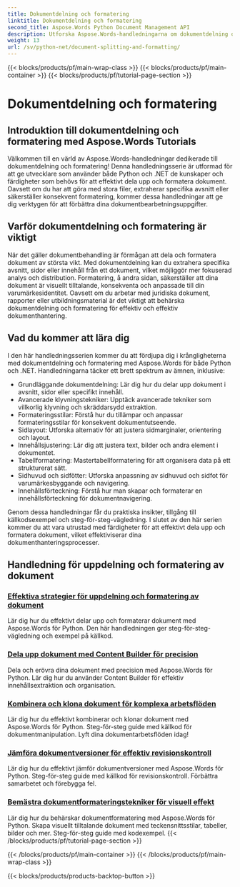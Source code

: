 ```yaml
---
title: Dokumentdelning och formatering
linktitle: Dokumentdelning och formatering
second_title: Aspose.Words Python Document Management API
description: Utforska Aspose.Words-handledningarna om dokumentdelning och formatering i Python och .NET. Lär dig att dela och formatera dokument effektivt, vilket förbättrar dina dokumentbearbetningsuppgifter.
weight: 13
url: /sv/python-net/document-splitting-and-formatting/
---
```


{{< blocks/products/pf/main-wrap-class >}}
{{< blocks/products/pf/main-container >}}
{{< blocks/products/pf/tutorial-page-section >}}

# Dokumentdelning och formatering


## Introduktion till dokumentdelning och formatering med Aspose.Words Tutorials

Välkommen till en värld av Aspose.Words-handledningar dedikerade till dokumentdelning och formatering! Denna handledningsserie är utformad för att ge utvecklare som använder både Python och .NET de kunskaper och färdigheter som behövs för att effektivt dela upp och formatera dokument. Oavsett om du har att göra med stora filer, extraherar specifika avsnitt eller säkerställer konsekvent formatering, kommer dessa handledningar att ge dig verktygen för att förbättra dina dokumentbearbetningsuppgifter.

## Varför dokumentdelning och formatering är viktigt

När det gäller dokumentbehandling är förmågan att dela och formatera dokument av största vikt. Med dokumentdelning kan du extrahera specifika avsnitt, sidor eller innehåll från ett dokument, vilket möjliggör mer fokuserad analys och distribution. Formatering, å andra sidan, säkerställer att dina dokument är visuellt tilltalande, konsekventa och anpassade till din varumärkesidentitet. Oavsett om du arbetar med juridiska dokument, rapporter eller utbildningsmaterial är det viktigt att behärska dokumentdelning och formatering för effektiv och effektiv dokumenthantering.

## Vad du kommer att lära dig

I den här handledningsserien kommer du att fördjupa dig i krångligheterna med dokumentdelning och formatering med Aspose.Words för både Python och .NET. Handledningarna täcker ett brett spektrum av ämnen, inklusive:

- Grundläggande dokumentdelning: Lär dig hur du delar upp dokument i avsnitt, sidor eller specifikt innehåll.
- Avancerade klyvningstekniker: Upptäck avancerade tekniker som villkorlig klyvning och skräddarsydd extraktion.
- Formateringsstilar: Förstå hur du tillämpar och anpassar formateringsstilar för konsekvent dokumentutseende.
- Sidlayout: Utforska alternativ för att justera sidmarginaler, orientering och layout.
- Innehållsjustering: Lär dig att justera text, bilder och andra element i dokumentet.
- Tabellformatering: Mastertabellformatering för att organisera data på ett strukturerat sätt.
- Sidhuvud och sidfötter: Utforska anpassning av sidhuvud och sidfot för varumärkesbyggande och navigering.
- Innehållsförteckning: Förstå hur man skapar och formaterar en innehållsförteckning för dokumentnavigering.

Genom dessa handledningar får du praktiska insikter, tillgång till källkodsexempel och steg-för-steg-vägledning. I slutet av den här serien kommer du att vara utrustad med färdigheter för att effektivt dela upp och formatera dokument, vilket effektiviserar dina dokumenthanteringsprocesser.

## Handledning för uppdelning och formatering av dokument
### [Effektiva strategier för uppdelning och formatering av dokument](./split-format-documents/)
Lär dig hur du effektivt delar upp och formaterar dokument med Aspose.Words för Python. Den här handledningen ger steg-för-steg-vägledning och exempel på källkod.
### [Dela upp dokument med Content Builder för precision](./divide-documents-content-builder/)
Dela och erövra dina dokument med precision med Aspose.Words för Python. Lär dig hur du använder Content Builder för effektiv innehållsextraktion och organisation.
### [Kombinera och klona dokument för komplexa arbetsflöden](./combine-clone-documents/)
Lär dig hur du effektivt kombinerar och klonar dokument med Aspose.Words för Python. Steg-för-steg guide med källkod för dokumentmanipulation. Lyft dina dokumentarbetsflöden idag!
### [Jämföra dokumentversioner för effektiv revisionskontroll](./compare-document-versions/)
Lär dig hur du effektivt jämför dokumentversioner med Aspose.Words för Python. Steg-för-steg guide med källkod för revisionskontroll. Förbättra samarbetet och förebygga fel.
### [Bemästra dokumentformateringstekniker för visuell effekt](./document-formatting-techniques/)
Lär dig hur du behärskar dokumentformatering med Aspose.Words för Python. Skapa visuellt tilltalande dokument med teckensnittsstilar, tabeller, bilder och mer. Steg-för-steg guide med kodexempel.
{{< /blocks/products/pf/tutorial-page-section >}}

{{< /blocks/products/pf/main-container >}}
{{< /blocks/products/pf/main-wrap-class >}}

{{< blocks/products/products-backtop-button >}}
